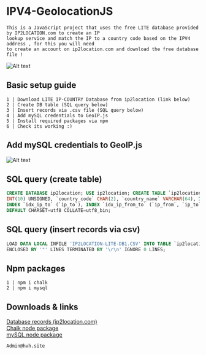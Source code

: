 # IPV4-GeolocationJS
```
This is a JavaScript project that uses the free LITE database provided by IP2LOCATION.com to create an IP 
lookup service and match the IP to a country code based on the IPV4 address , for this you will need 
to create an account on ip2location.com and download the free database file !
```
![Alt text](https://media.giphy.com/media/EkPvDGDf0Xq2ttUAAp/giphy.gif "Example")

## Basic setup guide
```
1 | Download LITE IP-COUNTRY Database from ip2location (link below)
2 | Create DB table (SQL query below)
3 | Insert records via .csv file (SQL query below)
4 | Add mySQL credentials to GeoIP.js
5 | Install required packages via npm
6 | Check its working :)
```

## Add mySQL credentials to GeoIP.js
![Alt text](https://i.imgur.com/uKshws0.png "Example")


## SQL query (create table)
```SQL
CREATE DATABASE ip2location; USE ip2location; CREATE TABLE `ip2location_db1`( `ip_from` INT(10) UNSIGNED, `ip_to` 
INT(10) UNSIGNED, `country_code` CHAR(2), `country_name` VARCHAR(64), INDEX `idx_ip_from` (`ip_from`), 
INDEX `idx_ip_to` (`ip_to`), INDEX `idx_ip_from_to` (`ip_from`, `ip_to`) ) ENGINE=MyISAM 
DEFAULT CHARSET=utf8 COLLATE=utf8_bin;
```
## SQL query (insert records via csv)
```SQL
LOAD DATA LOCAL INFILE 'IP2LOCATION-LITE-DB1.CSV' INTO TABLE `ip2location_db1` FIELDS TERMINATED BY ',' 
ENCLOSED BY '"' LINES TERMINATED BY '\r\n' IGNORE 0 LINES;
```
## Npm packages
```
1 | npm i chalk
2 | npm i mysql
```
## Downloads & links
[Database records (ip2location.com)](https://lite.ip2location.com/database/ip-country)    
[Chalk node package](https://www.npmjs.com/package/chalk)    
[mySQL node package](https://www.npmjs.com/package/mysql)    


```
Admin@hvh.site
```
